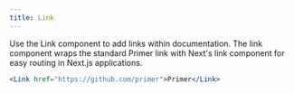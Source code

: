 ```yaml
---
title: Link
---
```


Use the Link component to add links within documentation. The link component wraps the standard Primer link with Next's link component for easy routing in Next.js applications.

```.jsx
<Link href="https://github.com/primer">Primer</Link>

```
